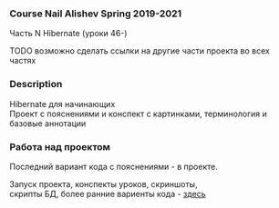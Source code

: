 ### Course Nail Alishev Spring 2019-2021
Часть N Hibernate (уроки 46-)<br/>

TODO возможно сделать ссылки на другие части проекта во всех частях

### Description
Hibernate для начинающих <br/>
Проект с пояснениями и конспект с картинками,
терминология и базовые аннотации


### Работа над проектом 
Последний вариант кода с пояснениями - в проекте. <br/>

Запуск проекта, конспекты уроков, скриншоты, <br/>
скрипты БД, более ранние вариенты кода - 
<a href="src/main/resources/info">здесь</a><br/>
